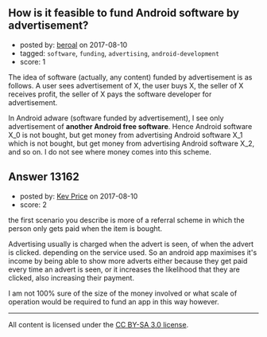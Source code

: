## How is it feasible to fund Android software by advertisement?

- posted by: [beroal](https://stackexchange.com/users/417402/beroal) on 2017-08-10
- tagged: `software`, `funding`, `advertising`, `android-development`
- score: 1

<p>The idea of software (actually, any content) funded by advertisement is as follows. A user sees advertisement of X, the user buys X, the seller of X receives profit, the seller of X pays the software developer for advertisement.</p>

<p>In Android adware (software funded by advertisement), I see only advertisement of <strong>another Android free software</strong>. Hence Android software X_0 is not bought, but get money from advertising Android software X_1 which is not bought, but get money from advertising Android software X_2, and so on. I do not see where money comes into this scheme.</p>



## Answer 13162

- posted by: [Kev Price](https://stackexchange.com/users/1109274/kev-price) on 2017-08-10
- score: 2

<p>the first scenario you describe is more of a referral scheme in which the person only gets paid when the item is bought.</p>

<p>Advertising usually is charged when the advert is seen, of when the advert is clicked. depending on the service used. So an android app maximises it's income by being able to show more adverts either because they get paid every time an advert is seen, or it increases the likelihood that they are clicked, also increasing their payment.</p>

<p>I am not 100% sure of the size of the money involved or what scale of operation would be required to fund an app in this way however.</p>




---

All content is licensed under the [CC BY-SA 3.0 license](https://creativecommons.org/licenses/by-sa/3.0/).
